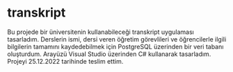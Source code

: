 # transkript
Bu projede bir üniversitenin kullanabileceği transkript uygulaması tasarladım. Derslerin ismi, dersi veren öğretim görevlileri ve öğrencilerle ilgili bilgilerin tamamını kaydedebilmek için PostgreSQL üzerinden bir veri tabanı oluşturdum. Arayüzü Visual Studio üzerinden C# kullanarak tasarladım. Projeyi 25.12.2022 tarihinde teslim ettim.

